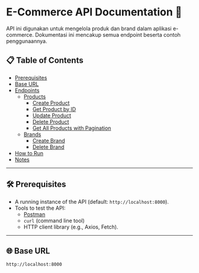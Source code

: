# E-Commerce API Documentation 🛒

API ini digunakan untuk mengelola produk dan brand dalam aplikasi e-commerce. Dokumentasi ini mencakup semua endpoint beserta contoh penggunaannya.

## 📋 **Table of Contents**
- [Prerequisites](#prerequisites)
- [Base URL](#base-url)
- [Endpoints](#endpoints)
  - [Products](#products)
    - [Create Product](#create-product)
    - [Get Product by ID](#get-product-by-id)
    - [Update Product](#update-product)
    - [Delete Product](#delete-product)
    - [Get All Products with Pagination](#get-all-products-with-pagination)
  - [Brands](#brands)
    - [Create Brand](#create-brand)
    - [Delete Brand](#delete-brand)
- [How to Run](#how-to-run)
- [Notes](#notes)

---

## 🛠️ **Prerequisites**
- A running instance of the API (default: `http://localhost:8000`).
- Tools to test the API:
  - [Postman](https://www.postman.com/)
  - `curl` (command line tool)
  - HTTP client library (e.g., Axios, Fetch).

---

## 🌐 **Base URL**

```plaintext
http://localhost:8000
